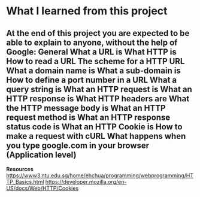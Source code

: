 # What I learned from this project  
At the end of this project you are expected to be able to explain to anyone, without the help of Google:
General
    What a URL is
    What HTTP is
    How to read a URL
    The scheme for a HTTP URL
    What a domain name is
    What a sub-domain is
    How to define a port number in a URL
    What a query string is
    What an HTTP request is
    What an HTTP response is
    What HTTP headers are
    What the HTTP message body is
    What an HTTP request method is
    What an HTTP response status code is
    What an HTTP Cookie is
    How to make a request with cURL
    What happens when you type google.com in your browser (Application level)  
---  

**Resources**  
https://www3.ntu.edu.sg/home/ehchua/programming/webprogramming/HTTP_Basics.html
https://developer.mozilla.org/en-US/docs/Web/HTTP/Cookies